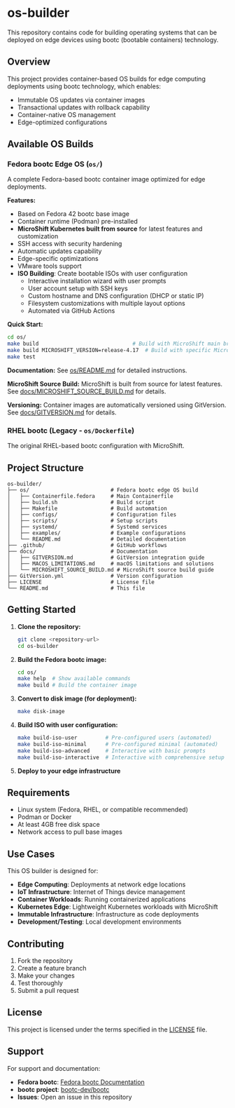 # os-builder

This repository contains code for building operating systems that can be deployed on edge devices using bootc (bootable containers) technology.

## Overview

This project provides container-based OS builds for edge computing deployments using bootc technology, which enables:
- Immutable OS updates via container images
- Transactional updates with rollback capability
- Container-native OS management
- Edge-optimized configurations

## Available OS Builds

### Fedora bootc Edge OS (`os/`)

A complete Fedora-based bootc container image optimized for edge deployments.

**Features:**
- Based on Fedora 42 bootc base image
- Container runtime (Podman) pre-installed
- **MicroShift Kubernetes built from source** for latest features and customization
- SSH access with security hardening
- Automatic updates capability
- Edge-specific optimizations
- VMware tools support
- **ISO Building**: Create bootable ISOs with user configuration
  - Interactive installation wizard with user prompts
  - User account setup with SSH keys
  - Custom hostname and DNS configuration (DHCP or static IP)
  - Filesystem customizations with multiple layout options
  - Automated via GitHub Actions

**Quick Start:**
```bash
cd os/
make build                              # Build with MicroShift main branch
make build MICROSHIFT_VERSION=release-4.17  # Build with specific MicroShift version
make test
```

**Documentation:** See [os/README.md](os/README.md) for detailed instructions.

**MicroShift Source Build:** MicroShift is built from source for latest features. See [docs/MICROSHIFT_SOURCE_BUILD.md](docs/MICROSHIFT_SOURCE_BUILD.md) for details.

**Versioning:** Container images are automatically versioned using GitVersion. See [docs/GITVERSION.md](docs/GITVERSION.md) for details.

### RHEL bootc (Legacy - `os/Dockerfile`)

The original RHEL-based bootc configuration with MicroShift.

## Project Structure

```
os-builder/
├── os/                          # Fedora bootc edge OS build
│   ├── Containerfile.fedora     # Main Containerfile
│   ├── build.sh                 # Build script
│   ├── Makefile                 # Build automation
│   ├── configs/                 # Configuration files
│   ├── scripts/                 # Setup scripts
│   ├── systemd/                 # Systemd services
│   ├── examples/                # Example configurations
│   └── README.md                # Detailed documentation
├── .github/                     # GitHub workflows
├── docs/                        # Documentation
│   ├── GITVERSION.md            # GitVersion integration guide
│   ├── MACOS_LIMITATIONS.md     # macOS limitations and solutions
│   └── MICROSHIFT_SOURCE_BUILD.md # MicroShift source build guide
├── GitVersion.yml               # Version configuration
├── LICENSE                      # License file
└── README.md                    # This file
```

## Getting Started

1. **Clone the repository:**
   ```bash
   git clone <repository-url>
   cd os-builder
   ```

2. **Build the Fedora bootc image:**
   ```bash
   cd os/
   make help  # Show available commands
   make build # Build the container image
   ```

3. **Convert to disk image (for deployment):**
   ```bash
   make disk-image
   ```

4. **Build ISO with user configuration:**
   ```bash
   make build-iso-user         # Pre-configured users (automated)
   make build-iso-minimal      # Pre-configured minimal (automated)
   make build-iso-advanced     # Interactive with basic prompts
   make build-iso-interactive  # Interactive with comprehensive setup wizard
   ```

5. **Deploy to your edge infrastructure**

## Requirements

- Linux system (Fedora, RHEL, or compatible recommended)
- Podman or Docker
- At least 4GB free disk space
- Network access to pull base images

## Use Cases

This OS builder is designed for:
- **Edge Computing**: Deployments at network edge locations
- **IoT Infrastructure**: Internet of Things device management
- **Container Workloads**: Running containerized applications
- **Kubernetes Edge**: Lightweight Kubernetes workloads with MicroShift
- **Immutable Infrastructure**: Infrastructure as code deployments
- **Development/Testing**: Local development environments

## Contributing

1. Fork the repository
2. Create a feature branch
3. Make your changes
4. Test thoroughly
5. Submit a pull request

## License

This project is licensed under the terms specified in the [LICENSE](LICENSE) file.

## Support

For support and documentation:
- **Fedora bootc**: [Fedora bootc Documentation](https://docs.fedoraproject.org/en-US/bootc/)
- **bootc project**: [bootc-dev/bootc](https://github.com/bootc-dev/bootc)
- **Issues**: Open an issue in this repository
